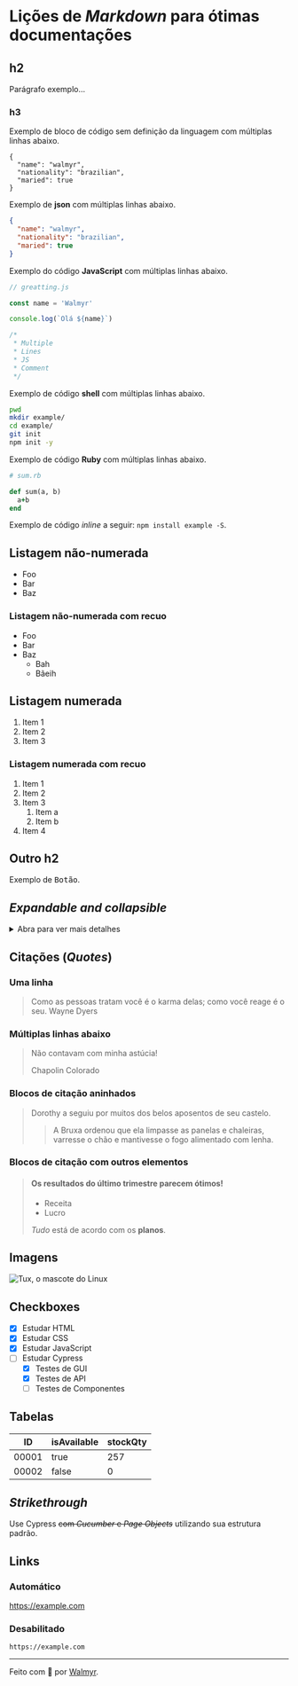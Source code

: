 # Lições de _Markdown_ para ótimas documentações

## h2

Parágrafo exemplo...

### h3

Exemplo de bloco de código sem definição da linguagem com múltiplas linhas abaixo.

```
{
  "name": "walmyr",
  "nationality": "brazilian",
  "maried": true
}

```

Exemplo de **json** com múltiplas linhas abaixo.

```json
{
  "name": "walmyr",
  "nationality": "brazilian",
  "maried": true
}

```

Exemplo do código **JavaScript** com múltiplas linhas abaixo.

```js
// greatting.js

const name = 'Walmyr'

console.log(`Olá ${name}`)

/*
 * Multiple
 * Lines
 * JS
 * Comment
 */

```

Exemplo de código **shell** com múltiplas linhas abaixo.

```sh
pwd
mkdir example/
cd example/
git init
npm init -y

```

Exemplo de código **Ruby** com múltiplas linhas abaixo.

```rb
# sum.rb

def sum(a, b)
  a+b
end

```

Exemplo de código _inline_ a seguir: `npm install example -S`.

## Listagem não-numerada

- Foo
- Bar
- Baz


### Listagem não-numerada com recuo

- Foo
- Bar
- Baz
  - Bah
  - Bãeih

## Listagem numerada

1. Item 1
2. Item 2
3. Item 3


### Listagem numerada com recuo

1. Item 1
2. Item 2
3. Item 3
    1. Item a
    2. Item b
4. Item 4

## Outro h2

Exemplo de <kbd>Botão</kbd>.


## _Expandable and collapsible_

<details>
  <summary>Abra para ver mais detalhes</summary>
  <br>

Informação detalhada aqui.

Blablabla.

...
</details>

## Citações (_Quotes_)

### Uma linha

> Como as pessoas tratam você é o karma delas; como você reage é o seu. Wayne Dyers

### Múltiplas linhas abaixo

> Não contavam com minha astúcia!
>
> Chapolin Colorado

### Blocos de citação aninhados

> Dorothy a seguiu por muitos dos belos aposentos de seu castelo.
>
>> A Bruxa ordenou que ela limpasse as panelas e chaleiras, varresse o chão e mantivesse o fogo alimentado com lenha.

### Blocos de citação com outros elementos

> #### Os resultados do último trimestre parecem ótimos!
>
> - Receita
> - Lucro
>
> _Tudo_ está de acordo com os **planos**.

## Imagens

![Tux, o mascote do Linux](./assets/images/tux.avif)

## Checkboxes

- [x] Estudar HTML
- [x] Estudar CSS
- [x] Estudar JavaScript
- [ ] Estudar Cypress
  - [x] Testes de GUI
  - [x] Testes de API
  - [ ] Testes de Componentes

## Tabelas

| ID     | isAvailable | stockQty |
| -------| ----------- | -------- |
| 00001  | true        | 257      |
| 00002  | false       | 0        |

## _Strikethrough_

Use Cypress ~~com _Cucumber_ e _Page Objects_~~ utilizando sua estrutura padrão.

## Links

### Automático

https://example.com

### Desabilitado

`https://example.com`

___

Feito com 💛 por [Walmyr](https://walmyr.dev).
